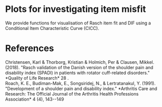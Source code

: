 # Plots for investigating item misfit

We provide functions for visualisation of Rasch item fit and DIF using a Conditional Item Characteristic Curve (CICC). 

# References


<div id="refs" class="references">

<div id="ref-spadi">
Christensen, Karl & Thorborg, Kristian & Holmich, Per & Clausen, Mikkel. (2018). "Rasch validation of the Danish version of the shoulder pain and disability index (SPADI) in patients with rotator cuff-related disorders." *Quality of Life Research* 28 <https://doi.org/10.1007/s11136-018-2052-8>.
</div>

<div id="ref-spadi91">
Roach, K. E., Budiman-Mak, E., Songsiridej, N., & Lertratanakul, Y. (1991). "Development of a shoulder pain and disability index." *Arthritis Care and Research: The Official Journal of the Arthritis Health Professions Association* 4 (4), 143--149
</div>

</div>

